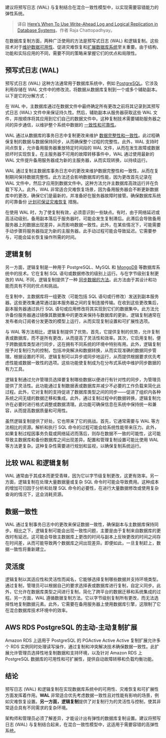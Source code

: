 
<!--
title: 数据库系统中何时使用预写式日志和逻辑复制
cover: https://cdn.thenewstack.io/media/2024/06/615ca37a-alphabets-1839737_1280.jpg
-->

建议将预写日志 (WAL) 与复制结合在混合一致性模型中，以实现需要容错能力的弹性系统。

> 译自 [Here’s When To Use Write-Ahead Log and Logical Replication in Database Systems](https://thenewstack.io/heres-when-to-use-write-ahead-log-and-logical-replication-in-database-systems/)，作者 Raja Chattopadhyay。

在数据库复制方面，两种广泛使用的方法是预写式日志 (WAL) 和逻辑复制。这些技术对于[维护数据可用性](https://thenewstack.io/maintaining-data-resiliency-in-the-age-of-kubernetes/)、促进灾难恢复和[扩展数据库系统](https://thenewstack.io/techniques-for-scaling-applications-with-a-database/)至关重要。由于结构、功能和实际应用的不同，需要不同的策略来掌握它们的优点和局限性。

## 预写式日志 (WAL)

预写式日志 (WAL) 这种方法通常用于数据库系统中，例如 [PostgreSQL](https://thenewstack.io/postgresql-takes-a-new-turn/)。它涉及利用存储在 WAL 文件中的修改流，将数据从数据库复制到一个或多个辅助副本。以下是它的分解方式：

在 WAL 中，主数据库通过在数据文件中最终确定所有更改之前将其记录到其预写式日志 (WAL) 文件中来保证持久性。然后，辅助副本从服务器获取这些 WAL 文件，并按顺序将其应用到它们自己的数据文件中。这种复制技术需要辅助服务器之间的异步通信，以维护整个系统中数据的 [一致性和可靠性](https://thenewstack.io/its-time-for-data-reliability-engineering/)。

WAL 通过从数据库的事务日志中复制更改来维护 [数据完整性和一致性](https://thenewstack.io/change-data-capture-for-real-time-access-to-backend-databases/)。此过程确保复制的数据与数据保持同步，从而确保整个过程的完整性。此外，WAL 支持时间点恢复，允许备用服务器重放特定时间段的 WAL 文件，从而在发生故障或数据损坏时实现恢复。在主服务器不可用的故障转移事件中，WAL 通过使用最新的 WAL 文件提升备用服务器成为新的主服务器，从而实现转换，以持续运行。

WAL 通过复制主数据库事务日志中的更改来维护数据完整性和一致性，从而在复制期间保持数据完整性。此方法还会影响数据库的性能，因为更改首先记录在 WAL 文件中，然后才应用到数据文件中。这种方法允许主数据库高效运行并在负载下写入。此外，WAL 非常适合灾难恢复场景，因为备用服务器会不断更新数据库中的更改，确保它们是最新的，并准备好在服务器故障时接管。确保数据库系统的可靠备份 [计划可保证灾难恢复](https://thenewstack.io/supercharge-your-disaster-recovery-plan-in-5-simple-steps/) 措施。

在使用 WAL 时，为了使复制有效，必须意识到一些缺点。有时，由于网络延迟或高活动级别，备用副本落后于服务器时，可能会发生复制滞后。此滞后会导致备用服务器上的数据出现差异，从而影响数据一致性。此外，在某些情况下，可能需要手动步骤将服务器指定为新的主服务器。此手动过程可能会导致延迟。它需要参与，可能会延长恢复操作所需的时间。

## 逻辑复制

另一方面，逻辑复制是一种用于 PostgreSQL、MySQL 和 [MongoDB](https://thenewstack.io/mongodb-vs-scylladb-performance-scalability-and-cost/) 等数据库系统中的技术。它在复制 SQL 语句或数据修改的级别上运行。与在字节级别复制更改的 WAL 不同，逻辑复制提供了一种 [同步数据的方法](https://thenewstack.io/the-zero-trust-approach-to-data-management/)。此方法由于其设计和功能而具有不同的优点和挑战。

在复制中，主数据库将一组更改（可能包括 SQL 语句或行修改）发送到副本服务器。这些更改集通常通过副本服务器之间的复制连接传输。在收到这些更改集后，副本服务器通过执行 SQL 语句或应用修改将其实现到它们的数据集中。此方法允许备份服务器通过镜像其数据集中的更改来保持与数据库的更新。逻辑复制通常在发布者向订阅者分发更改的模型上运行，从而实现复制设置和可扩展性选项。

与 WAL 等方法相比，逻辑复制提供了优势。首先，它提供复制的优势，允许复制表或数据库，而不是所有更改，从而提高了灵活性和效率。其次，它启用复制，便于跨数据库类型进行同步，这在拥有不同系统的环境中特别有用。此外，逻辑复制授予对复制行为的控制，包括冲突解决和数据转换，从而实现准确的数据同步管理。根据设置的不同，逻辑复制可以异步或同步地运行，从而提供根据要求优先考虑性能或数据一致性的选项。这些功能使复制成为在分布式系统中维护同步数据的有力工具。

逻辑复制通过允许管理员选择要复制哪些数据以便进行有针对性的同步，为管理员提供了灵活性。此功能通过复制数据表或数据库并减少不必要的工作负载来简化此过程。此外，它对复制的支持促进了数据库类型之间的同步——促进了组织内各种系统之间无缝的数据迁移和集成。此外，通过复制过程中的数据转换，逻辑复制允许在必要时进行格式调整或数据清理。此功能可确保信息在系统中保持统一和兼容，从而提高数据质量和可用性。

虽然逻辑复制提供了好处，它也带来了它的挑战。首先，它通常需要与 WAL 等方法相比的资源。解析和执行 SQL 命令的过程可能会给系统性能带来压力。此外，如果复制过程因事务负载或网络延迟而落后，则存在数据不一致的可能性，这可能导致主数据库和备份数据库之间出现差异。配置和管理复制设置可能比使用 WAL 等方法更复杂。这种复杂性需要进行规划和监视，以确保复制系统运行。

## 比较 WAL 和逻辑复制

WAL 通常由于其成本而更受青睐，因为它以字节级复制更改，这更有效率。另一方面，逻辑复制在处理大量数据量或复杂 SQL 命令时可能会导致费用。这种成本的增加可归因于分析和处理 SQL 命令的必要性，在进行大量数据修改或使用复杂查询的情况下，这会消耗资源。

## 数据一致性

WAL 通过复制事务日志中的更改来保证数据一致性，确保副本与主数据库保持同步。相比之下，逻辑复制可能会出现一致性问题，主要是由于复制来自数据库的更改时有延迟。这可能会导致主数据库上更改的时间与副本上反映更改的时间之间存在时间差，从而可能导致两个数据库之间出现差异。即便如此，一旦复制赶上，数据一致性将重新建立。

## 灵活度

逻辑复制以其适应性和灵活性而闻名，它能够选择复制哪些数据并支持环境类型。通过复制，管理员可以根据自己的要求选择表或数据库进行复制，自定义同步。此外，它允许在数据库类型之间进行复制，简化了跨平台的数据迁移和系统集成的过程。另一方面，WAL 遵循数据复制方法。它以字节级别复制所有更改，而无法选择性地复制数据元素。此外，它需要在备用服务器上使用数据库引擎，这限制了它在混合数据库技术环境中的效率。

## AWS RDS PostgreSQL 的主动-主动复制扩展

Amazon RDS 上适用于 PostgreSQL 的 PGActive Active Active 复制扩展允许多个 RDS 实例同时处理读写操作，通过复制和冲突解决技术确保数据一致性。此扩展允许管理员选择性地复制数据和支持环境，以及针对 Amazon RDS 上 PostgreSQL 数据库的可用性和可扩展性，提供自动故障转移和负载均衡功能。

## 结论

预写日志 (WAL) 和逻辑复制在实现数据库系统中的可用性、灾难恢复和可扩展性方面发挥着作用。**WAL** 非常适合优先考虑数据一致性且对性能有影响的场景，例如灾难恢复设置。**另一方面，逻辑复制**提供了对复制行为的灵活性与控制，使其非常适合具有不同需求的复杂环境。

架构师和管理员必须了解差异，才能设计出有弹性的数据库复制设置。建议将预写日志 (WAL) 与复制结合起来，在混合一致性模型中，这适用于需要容错的高弹性系统。